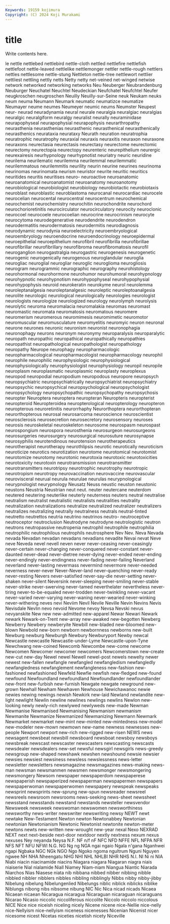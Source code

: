 ```yaml
---
Keywords: 19159 kojimura
Copyright: (C) 2024 Koji Murakami
---
```


# title

Write contents here.



le nettle nettlebed nettlebird nettle-cloth nettled nettlefire nettlefish
nettlefoot nettle-leaved nettlelike nettlemonger nettler nettle-rough nettlers nettles nettlesome nettle-stung
Nettleton nettle-tree nettlewort nettlier nettliest nettling nettly netts Netty netty
net-veined net-winged netwise network networked networking networks Neu Neuberger Neubrandenburg
Neuburger Neuchatel Neuchtel Neudeckian Neufchatel Neufchtel Neufer neugkroschen neugroschen Neuilly
Neuilly-sur-Seine neuk Neukam neuks neum neuma Neumann Neumark neumatic neumatizce
neumatize Neumayer neume neumes Neumeyer neumic neums Neumster Neupest neur-
neurad neuradynamia neural neurale neuralgia neuralgiac neuralgias neuralgic neuralgiform neuralgy
neuralist neurally neuraminidase neurapophyseal neurapophysial neurapophysis neurarthropathy neurasthenia neurasthenias neurasthenic
neurasthenical neurasthenically neurasthenics neurataxia neurataxy Neurath neuration neuratrophia neuratrophic neuratrophy
neuraxial neuraxis neuraxitis neuraxon neuraxone neuraxons neurectasia neurectasis neurectasy neurectome
neurectomic neurectomy neurectopia neurectopy neurenteric neurepithelium neurergic neurexairesis neurhypnology neurhypnotist
neuriatry neuric neuridine neurilema neurilematic neurilemma neurilemmal neurilemmatic neurilemmatous neurilemmitis
neurility neurin neurine neurines neurinoma neurinomas neurinomata neurism neuristor neurite
neuritic neuritics neuritides neuritis neuritises neuro- neuroactive neuroanatomic neuroanatomical neuroanatomist
neuroanatomy neuroanotomy neurobiological neurobiologist neurobiology neurobiotactic neurobiotaxis neuroblast neuroblastic neuroblastoma
neurocanal neurocardiac neurocele neurocelian neurocental neurocentral neurocentrum neurochemical neurochemist neurochemistry
neurochitin neurochondrite neurochord neurochorioretinitis neurocirculator neurocirculatory neurocity neuroclonic neurocoel neurocoele
neurocoelian neurocrine neurocrinism neurocyte neurocytoma neurodegenerative neurodendrite neurodendron neurodermatitis neurodermatosis
neurodermitis neurodiagnosis neurodynamic neurodynia neuroelectricity neuroembryological neuroembryology neuroendocrine neuroendocrinology neuroepidermal
neuroepithelial neuroepithelium neurofibril neurofibrilla neurofibrillae neurofibrillar neurofibrillary neurofibroma neurofibromatosis neurofil
neuroganglion neurogastralgia neurogastric neurogenesis neurogenetic neurogenic neurogenically neurogenous neuroglandular neuroglia
neurogliac neuroglial neurogliar neuroglic neuroglioma neurogliosis neurogram neurogrammic neurographic neurography
neurohistology neurohormonal neurohormone neurohumor neurohumoral neurohypnology neurohypnotic neurohypnotism neurohypophyseal neurohypophysial
neurohypophysis neuroid neurokeratin neurokyme neurol neurolemma neuroleptanalgesia neuroleptanalgesic neuroleptic neuroleptoanalgesia
neurolite neurologic neurological neurologically neurologies neurologist neurologists neurologize neurologized neurology
neurolymph neurolysis neurolytic neuroma neuromalacia neuromalakia neuromas neuromast neuromastic neuromata
neuromatosis neuromatous neuromere neuromerism neuromerous neuromimesis neuromimetic neuromotor neuromuscular neuromusculature
neuromyelitis neuromyic neuron neuronal neurone neurones neuronic neuronism neuronist neuronophagia
neuronophagy neurons neuronym neuronymy neuroparalysis neuroparalytic neuropath neuropathic neuropathical neuropathically
neuropathies neuropathist neuropathological neuropathologist neuropathology neuropathy Neurope neurophagy neuropharmacologic neuropharmacological
neuropharmacologist neuropharmacology neurophil neurophile neurophilic neurophysiologic neurophysiological neurophysiologically neurophysiologist neurophysiology
neuropil neuropile neuroplasm neuroplasmatic neuroplasmic neuroplasty neuroplexus neuropod neuropodial neuropodium
neuropodous neuropore neuropsych neuropsychiatric neuropsychiatrically neuropsychiatrist neuropsychiatry neuropsychic neuropsychical neuropsychological
neuropsychologist neuropsychology neuropsychopathic neuropsychopathy neuropsychosis neuropter Neuroptera neuroptera neuropteran Neuropteris
neuropterist neuropteroid Neuropteroidea neuropterological neuropterology neuropteron neuropterous neuroretinitis neurorrhaphy Neurorthoptera
neurorthopteran neurorthopterous neurosal neurosarcoma neuroscience neuroscientist neurosclerosis neurosecretion neurosecretory neurosensory
neuroses neurosis neuroskeletal neuroskeleton neurosome neurospasm neurospast neurospongium neurospora neurosthenia
neurosurgeon neurosurgeons neurosurgeries neurosurgery neurosurgical neurosuture neurosynapse neurosyphilis neurotendinous neurotension
neurotherapeutics neurotherapist neurotherapy neurothlipsis neurotic neurotically neuroticism neuroticize neurotics neurotization
neurotome neurotomical neurotomist neurotomize neurotomy neurotonic neurotoxia neurotoxic neurotoxicities neurotoxicity
neurotoxin neurotransmission neurotransmitter neurotransmitters neurotripsy neurotrophic neurotrophy neurotropic neurotropism neurotropy
neurovaccination neurovaccine neurovascular neurovisceral neurual neurula neurulae neurulas neurypnological neurypnologist
neurypnology Neusatz Neuss neustic neuston neustonic neustons Neustria Neustrian neut
neut. neuter neutercane neuterdom neutered neutering neuterlike neuterly neuterness neuters
neutral neutralise neutralism neutralist neutralistic neutralists neutralities neutrality neutralization neutralizations
neutralize neutralized neutralizer neutralizers neutralizes neutralizing neutrally neutralness neutrals neutral-tinted
neutretto neutrettos neutria neutrino neutrinos neutro- neutroceptive neutroceptor neutroclusion Neutrodyne
neutrodyne neutrologistic neutron neutrons neutropassive neutropenia neutrophil neutrophile neutrophilia neutrophilic
neutrophilous neutrophils neutrosphere Nev Nev. Neva Nevada nevada Nevadan nevadan
nevadans nevadians nevadite Nevai nevat Neve neve Neveda nevel nevell
neven never never-ceasing never-ceasingly never-certain never-changing never-conquered never-constant never-daunted never-dead
never-dietree never-dying never-ended never-ending never-endingly never-endingness never-fading never-failing Neverland neverland
never-lasting nevermass nevermind nevermore never-needed neverness never-never Never-Never-land never-quenching never-ready
never-resting Nevers never-satisfied never-say-die never-setting never-shaken never-silent Neversink never-sleeping never-smiling
never-stable never-strike never-swerving never-tamed neverthelater nevertheless never-tiring never-to-be-equaled never-trodden never-twinkling
never-vacant never-varied never-varying never-waning never-wearied never-winking never-withering neves nevi Neviim
Nevil Nevile Neville Nevin Nevins Nevis Nevisdale Nevlin nevo nevoid
Nevome nevoy Nevsa Nevski nevus nevyanskite New new new-admitted new-apparel
Newar Newari Newark newark Newark-on-Trent new-array new-awaked new-begotten Newberg Newberry
Newbery newberyite Newbill new-bladed new-bloomed new-blown Newbold new-born newborn newbornness
newborns new-built Newburg newburg Newburgh Newbury Newburyport Newby newcal Newcastle
newcastle Newcastle-under-Lyme Newcastle-upon-Tyne Newchwang new-coined Newcomb Newcombe new-come newcome Newcomen
Newcomer newcomer newcomers Newcomerstown new-create new-cut new-day Newel newel Newell
newel-post newels newelty newer newest new-fallen newfangle newfangled newfangledism newfangledly
newfangledness newfanglement newfangleness new-fashion new-fashioned newfashioned Newfeld Newfie newfish new-fledged
new-found newfound Newfoundland newfoundland Newfoundlander newfoundlander new-front new-furbish new-furnish Newgate
newgate newground new-grown Newhall Newham Newhaven Newhouse Newichawanoc newie newies
newing newings newish Newkirk new-laid Newland newlandite new-light newlight Newlin
newline newlines newlings newlins Newlon new-looking newly newly-rich newlywed newlyweds
new-made Newman Newmanise Newmanised Newmanising Newmanism newmanism Newmanite Newmanize Newmanized
Newmanizing Newmann Newmark Newmarket newmarket new-mint new-minted new-mintedness new-model new-modeler
new-mown newmown new-name newness newnesses new-people Newport newport new-rich new-rigged
new-risen NEWS news newsagent newsbeat newsbill newsboard newsboat newsboy newsboys
newsbreak newscast newscaster newscasters newscasting newscasts newsdealer newsdealers new-set newsful
newsgirl newsgirls news-greedy newsgroup new-shaped newshawk newshen newshound newsie newsier
newsies newsiest newsiness newsless newslessness news-letter newsletter newsletters newsmagazine newsmagazines
news-making news-man newsman newsmanmen newsmen newsmonger newsmongering newsmongery Newsom newspaper
newspaperdom newspaperese newspaperish newspaperized newspaperman newspapermen newspapers newspaperwoman newspaperwomen newspapery
newspeak newspeaks newsprint newsprints new-sprung new-spun newsreader newsreel newsreels newsroom
newsrooms news-seeking news-sheet newssheet newsstand newsstands newstand newstands newsteller newsvendor
Newsweek newsweek newswoman newswomen newsworthiness newsworthy news-writer newswriter newswriting newsy
NEWT newt newtake New-Testament Newton newton Newtonabbey Newtonian newtonian Newtonianism
Newtonic Newtonist newtonite newton-meter newtons newts new-written new-wrought new-year nexal
Nexo NEXRAD NEXT next next-beside next-door nextdoor nextly nextness nexum
nexus nexuses Ney neyanda Neysa N.F. NF n/f nF NFC
NFD NFFE NFL NFPA NFR NFS NFT NFU NFWI N.G.
NG Ng ng NGA ngai ngaio Ngala n'gana Nganhwei ngapi
Ngbaka NGC NGk NGO Ngo Ngoko ngoma ngultrum Nguni Nguyen
ngwee NH NHA Nheengatu NHG NHI NHL NHLBI NHR NHS
N.I. NI Ni ni NIA Niabi niacin niacinamide niacins Niagara
niagara Niagaran niagra niais niaiserie Nial nialamide Niall Niamey Niam-niam
Niangua Niantic Niarada Niarchos Nias Niasese niata nib nibbana nibbed
nibber nibbing nibble nibbled nibbler nibblers nibbles nibbling nibblingly Nibbs
nibby nibby-jibby Nibelung nibelung Nibelungenlied Nibelungs niblic niblick niblicks niblike
Niblungs nibong nibs nibsome nibung NIC Nic Nica nicad nicads
Nicaea Nicaean nicaean Nicaragua nicaragua Nicaraguan nicaraguan nicaraguans Nicarao Nicasio
niccolic niccoliferous niccolite Niccolo niccolo niccolous NICE Nice nice niceish
niceling nicely Nicene nicene nice-Nellie nice-nelly nice-Nellyism nice-nellyism niceness nicenesses
Nicenian Nicenist nicer nicesome nicest Nicetas niceties nicetish nicety Niceville
